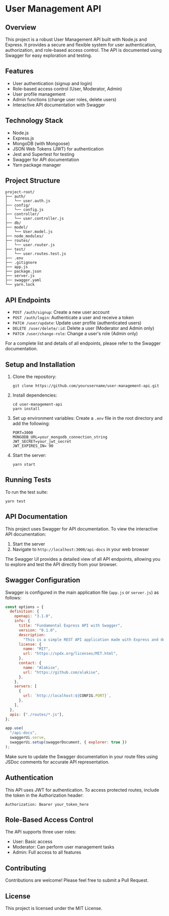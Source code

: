 # User Management API

## Overview

This project is a robust User Management API built with Node.js and Express. It provides a secure and flexible system for user authentication, authorization, and role-based access control. The API is documented using Swagger for easy exploration and testing.

## Features

- User authentication (signup and login)
- Role-based access control (User, Moderator, Admin)
- User profile management
- Admin functions (change user roles, delete users)
- Interactive API documentation with Swagger

## Technology Stack

- Node.js
- Express.js
- MongoDB (with Mongoose)
- JSON Web Tokens (JWT) for authentication
- Jest and Supertest for testing
- Swagger for API documentation
- Yarn package manager

## Project Structure

```
project-root/
├── auth/
│   └── user.auth.js
├── config/
│   └── config.js
├── controller/
│   └── user.controller.js
├── db/
├── model/
│   └── User.model.js
├── node_modules/
├── routes/
│   └── user.router.js
├── test/
│   └── user.routes.test.js
├── .env
├── .gitignore
├── app.js
├── package.json
├── server.js
├── swagger.yaml
└── yarn.lock
```

## API Endpoints

- `POST /auth/signup`: Create a new user account
- `POST /auth/login`: Authenticate a user and receive a token
- `PATCH /user/update`: Update user profile (authenticated users)
- `DELETE /user/delete/:id`: Delete a user (Moderator and Admin only)
- `PATCH /user/change-role`: Change a user's role (Admin only)

For a complete list and details of all endpoints, please refer to the Swagger documentation.

## Setup and Installation

1. Clone the repository:
   ```
   git clone https://github.com/yourusername/user-management-api.git
   ```

2. Install dependencies:
   ```
   cd user-management-api
   yarn install
   ```

3. Set up environment variables:
   Create a `.env` file in the root directory and add the following:
   ```
   PORT=3000
   MONGODB_URL=your_mongodb_connection_string
   JWT_SECRET=your_jwt_secret
   JWT_EXPIRES_IN= 90
   ```

4. Start the server:
   ```
   yarn start
   ```

## Running Tests

To run the test suite:

```
yarn test
```

## API Documentation

This project uses Swagger for API documentation. To view the interactive API documentation:

1. Start the server
2. Navigate to `http://localhost:3000/api-docs` in your web browser

The Swagger UI provides a detailed view of all API endpoints, allowing you to explore and test the API directly from your browser.

## Swagger Configuration

Swagger is configured in the main application file (`app.js` or `server.js`) as follows:

```javascript
const options = {
  definition: {
    openapi: "3.1.0",
    info: {
      title: "Fundamental Express API with Swagger",
      version: "0.1.0",
      description:
        "This is a simple REST API application made with Express and documented with Swagger",
      license: {
        name: "MIT",
        url: "https://spdx.org/licenses/MIT.html",
      },
      contact: {
        name: "Alakise",
        url: "https://github.com/alakise",
      },
    },
    servers: [
      {
        url: `http://localhost:${CONFIG.PORT}`,
      },
    ],
  },
  apis: ["./routes/*.js"],
};

app.use(
  "/api-docs",
  swaggerUi.serve,
  swaggerUi.setup(swaggerDocument, { explorer: true })
);
```

Make sure to update the Swagger documentation in your route files using JSDoc comments for accurate API representation.

## Authentication

This API uses JWT for authentication. To access protected routes, include the token in the Authorization header:

```
Authorization: Bearer your_token_here
```

## Role-Based Access Control

The API supports three user roles:

- User: Basic access
- Moderator: Can perform user management tasks
- Admin: Full access to all features

## Contributing

Contributions are welcome! Please feel free to submit a Pull Request.

## License

This project is licensed under the MIT License.